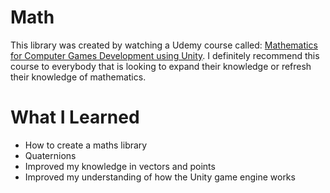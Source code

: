 # Math
This library was created by watching a Udemy course called: <a href="https://www.udemy.com/course/games_mathematics/">Mathematics for Computer Games Development using Unity</a>. I definitely recommend this course to everybody that is looking to expand their knowledge or refresh their knowledge of mathematics. 
# What I Learned
  <ul>
    <li>How to create a maths library</li>
    <li>Quaternions</li>
    <li>Improved my knowledge in vectors and points</li>
    <li>Improved my understanding of how the Unity game engine works</li>
  </ul>
